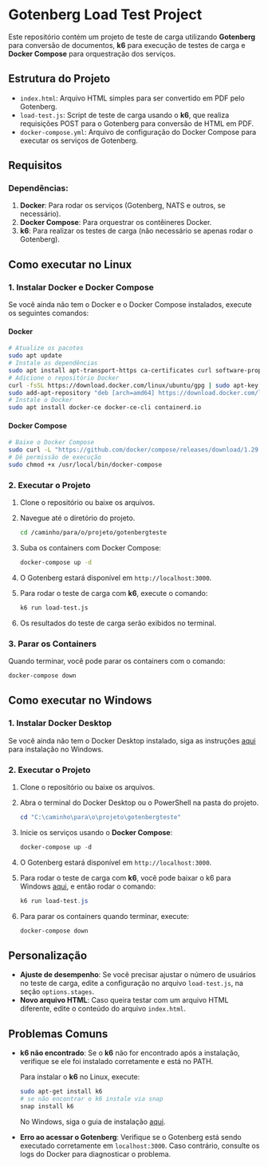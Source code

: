 # Gotenberg Load Test Project

Este repositório contém um projeto de teste de carga utilizando **Gotenberg** para conversão de documentos, **k6** para execução de testes de carga e **Docker Compose** para orquestração dos serviços.

## Estrutura do Projeto

- `index.html`: Arquivo HTML simples para ser convertido em PDF pelo Gotenberg.
- `load-test.js`: Script de teste de carga usando o **k6**, que realiza requisições POST para o Gotenberg para conversão de HTML em PDF.
- `docker-compose.yml`: Arquivo de configuração do Docker Compose para executar os serviços de Gotenberg.

## Requisitos

### Dependências:
1. **Docker**: Para rodar os serviços (Gotenberg, NATS e outros, se necessário).
2. **Docker Compose**: Para orquestrar os contêineres Docker.
3. **k6**: Para realizar os testes de carga (não necessário se apenas rodar o Gotenberg).

## Como executar no Linux

### 1. Instalar Docker e Docker Compose

Se você ainda não tem o Docker e o Docker Compose instalados, execute os seguintes comandos:

#### Docker
```bash
# Atualize os pacotes
sudo apt update
# Instale as dependências
sudo apt install apt-transport-https ca-certificates curl software-properties-common
# Adicione o repositório Docker
curl -fsSL https://download.docker.com/linux/ubuntu/gpg | sudo apt-key add -
sudo add-apt-repository "deb [arch=amd64] https://download.docker.com/linux/ubuntu $(lsb_release -cs) stable"
# Instale o Docker
sudo apt install docker-ce docker-ce-cli containerd.io
```

#### Docker Compose
```bash
# Baixe o Docker Compose
sudo curl -L "https://github.com/docker/compose/releases/download/1.29.2/docker-compose-$(uname -s)-$(uname -m)" -o /usr/local/bin/docker-compose
# Dê permissão de execução
sudo chmod +x /usr/local/bin/docker-compose
```

### 2. Executar o Projeto

1. Clone o repositório ou baixe os arquivos.
2. Navegue até o diretório do projeto.
   
   ```bash
   cd /caminho/para/o/projeto/gotenbergteste
   ```

3. Suba os containers com Docker Compose:

   ```bash
   docker-compose up -d
   ```

4. O Gotenberg estará disponível em `http://localhost:3000`.

5. Para rodar o teste de carga com **k6**, execute o comando:

   ```bash
   k6 run load-test.js
   ```

6. Os resultados do teste de carga serão exibidos no terminal.

### 3. Parar os Containers

Quando terminar, você pode parar os containers com o comando:

```bash
docker-compose down
```

## Como executar no Windows

### 1. Instalar Docker Desktop

Se você ainda não tem o Docker Desktop instalado, siga as instruções [aqui](https://www.docker.com/products/docker-desktop) para instalação no Windows.

### 2. Executar o Projeto

1. Clone o repositório ou baixe os arquivos.
2. Abra o terminal do Docker Desktop ou o PowerShell na pasta do projeto.
   
   ```powershell
   cd "C:\caminho\para\o\projeto\gotenbergteste"
   ```

3. Inicie os serviços usando o **Docker Compose**:

   ```powershell
   docker-compose up -d
   ```

4. O Gotenberg estará disponível em `http://localhost:3000`.

5. Para rodar o teste de carga com **k6**, você pode baixar o k6 para Windows [aqui](https://k6.io/docs/getting-started/installation), e então rodar o comando:

   ```powershell
   k6 run load-test.js
   ```

6. Para parar os containers quando terminar, execute:

   ```powershell
   docker-compose down
   ```

## Personalização

- **Ajuste de desempenho**: Se você precisar ajustar o número de usuários no teste de carga, edite a configuração no arquivo `load-test.js`, na seção `options.stages`.
- **Novo arquivo HTML**: Caso queira testar com um arquivo HTML diferente, edite o conteúdo do arquivo `index.html`.

## Problemas Comuns

- **k6 não encontrado**: Se o **k6** não for encontrado após a instalação, verifique se ele foi instalado corretamente e está no PATH.
  
  Para instalar o **k6** no Linux, execute:

  ```bash
  sudo apt-get install k6
  # se não encontrar o k6 instale via snap
  snap install k6
  ```

  No Windows, siga o guia de instalação [aqui](https://k6.io/docs/getting-started/installation).

- **Erro ao acessar o Gotenberg**: Verifique se o Gotenberg está sendo executado corretamente em `localhost:3000`. Caso contrário, consulte os logs do Docker para diagnosticar o problema.

